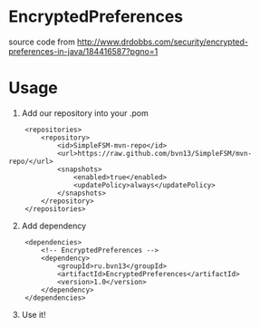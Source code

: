 # EncryptedPreferences
source code from http://www.drdobbs.com/security/encrypted-preferences-in-java/184416587?pgno=1

# Usage
1. Add our repository into your .pom
```
    <repositories>
        <repository>
            <id>SimpleFSM-mvn-repo</id>
            <url>https://raw.github.com/bvn13/SimpleFSM/mvn-repo/</url>
            <snapshots>
                <enabled>true</enabled>
                <updatePolicy>always</updatePolicy>
            </snapshots>
        </repository>
    </repositories>
```
2. Add dependency
```
    <dependencies>
        <!-- EncryptedPreferences -->
        <dependency>
            <groupId>ru.bvn13</groupId>
            <artifactId>EncryptedPreferences</artifactId>
            <version>1.0</version>
        </dependency>
    </dependencies>
```
3. Use it!
